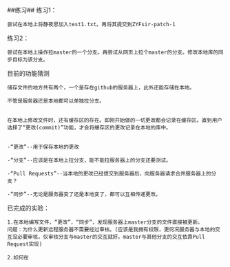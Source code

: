 ##练习##
练习1：

	尝试在本地上将静夜思加入test1.txt。再将其提交到ZYFsir-patch-1


练习2：

	尝试在本地上操作拉master的一个分支。再尝试从网页上拉个master的分支。修改本地库的同步目标为该分支。


目前的功能猜测

	储存文件的地方共有两个，一个是存在github的服务器上，此外还能存储在本地。

	不管是服务器还是本地都可以单独拉分支。


	在本地上修改文件时，还有缓存区的存在。即刚开始做的一切更改都会记录在缓存区。直到用户选择了“更改(commit)”功能，才会将缓存区的更改记录在本地的库中。


	-“更改”--用于保存本地的更改

	-“分支”--应该是在本地上拉分支，能不能拉服务器上的分支还要测试。

	-“Pull Requests”--当本地的更改已经提交到服务器后，向服务器请求合并服务器上的分支？

    -“同步”--无论是服务器变了还是本地变了，都可以互相传递更改。

已完成的实验：
	
	1.在本地编写文件，“更改”，“同步”，发现服务器上master分支的文件直接被更新。
	问题：为什么更新远程服务器不需要经过审核。(应该是我拥有权限，更何况服务器与本地的交互没必要审核，仅审核分支与master的交互就好。master与其他分支的交互依靠Pull Request实现)

	2.如何在

